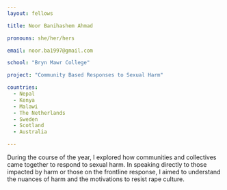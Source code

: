 ```yaml
---
layout: fellows

title: Noor Banihashem Ahmad

pronouns: she/her/hers

email: noor.ba1997@gmail.com 

school: "Bryn Mawr College"

project: "Community Based Responses to Sexual Harm"

countries:
  - Nepal
  - Kenya
  - Malawi
  - The Netherlands
  - Sweden
  - Scotland
  - Australia

---
```


During the course of the year, I explored how communities and collectives came together to respond to sexual harm. In speaking directly to those impacted by harm or those on the frontline response, I aimed to understand the nuances of harm and the motivations to resist rape culture.
